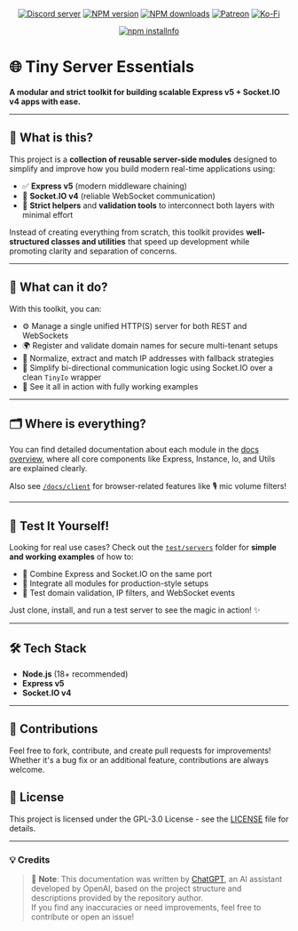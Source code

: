 <div align="center">
<p>
    <a href="https://discord.gg/TgHdvJd"><img src="https://img.shields.io/discord/413193536188579841?color=7289da&logo=discord&logoColor=white" alt="Discord server" /></a>
    <a href="https://www.npmjs.com/package/tiny-server-essentials"><img src="https://img.shields.io/npm/v/tiny-server-essentials.svg?maxAge=3600" alt="NPM version" /></a>
    <a href="https://www.npmjs.com/package/tiny-server-essentials"><img src="https://img.shields.io/npm/dt/tiny-server-essentials.svg?maxAge=3600" alt="NPM downloads" /></a>
    <a href="https://www.patreon.com/JasminDreasond"><img src="https://img.shields.io/badge/donate-patreon-F96854.svg?logo=patreon" alt="Patreon" /></a>
    <a href="https://ko-fi.com/jasmindreasond"><img src="https://img.shields.io/badge/donate-ko%20fi-29ABE0.svg?logo=ko-fi" alt="Ko-Fi" /></a>
</p>
<p>
    <a href="https://nodei.co/npm/tiny-server-essentials/"><img src="https://nodei.co/npm/tiny-server-essentials.png?downloads=true&stars=true" alt="npm installnfo" /></a>
</p>
</div>

# 🌐 Tiny Server Essentials

**A modular and strict toolkit for building scalable Express v5 + Socket.IO v4 apps with ease.**

---

## 🧠 What is this?

This project is a **collection of reusable server-side modules** designed to simplify and improve how you build modern real-time applications using:

* ✅ **Express v5** (modern middleware chaining)
* 🔄 **Socket.IO v4** (reliable WebSocket communication)
* 🧩 **Strict helpers** and **validation tools** to interconnect both layers with minimal effort

Instead of creating everything from scratch, this toolkit provides **well-structured classes and utilities** that speed up development while promoting clarity and separation of concerns.

---

## 🚀 What can it do?

With this toolkit, you can:

* ⚙️ Manage a single unified HTTP(S) server for both REST and WebSockets
* 🌍 Register and validate domain names for secure multi-tenant setups
* 🧾 Normalize, extract and match IP addresses with fallback strategies
* 📡 Simplify bi-directional communication logic using Socket.IO over a clean `TinyIo` wrapper
* 🧪 See it all in action with fully working examples

---

## 🗂️ Where is everything?

You can find detailed documentation about each module in the [docs overview](./docs), where all core components like Express, Instance, Io, and Utils are explained clearly.

Also see [`/docs/client`](./docs/client) for browser-related features like 🎙️ mic volume filters!

---

## 🧪 Test It Yourself!

Looking for real use cases? Check out the [`test/servers`](./test/servers) folder for **simple and working examples** of how to:

* 🧵 Combine Express and Socket.IO on the same port
* 🧩 Integrate all modules for production-style setups
* 🔁 Test domain validation, IP filters, and WebSocket events

Just clone, install, and run a test server to see the magic in action! ✨

---

## 🛠️ Tech Stack

* **Node.js** (18+ recommended)
* **Express v5**
* **Socket.IO v4**

---

## 🤝 Contributions

Feel free to fork, contribute, and create pull requests for improvements! Whether it's a bug fix or an additional feature, contributions are always welcome.

## 📝 License

This project is licensed under the GPL-3.0 License - see the [LICENSE](LICENSE) file for details.

---

### 💡 Credits

> 🧠 **Note**: This documentation was written by [ChatGPT](https://openai.com/chatgpt), an AI assistant developed by OpenAI, based on the project structure and descriptions provided by the repository author.  
> If you find any inaccuracies or need improvements, feel free to contribute or open an issue!